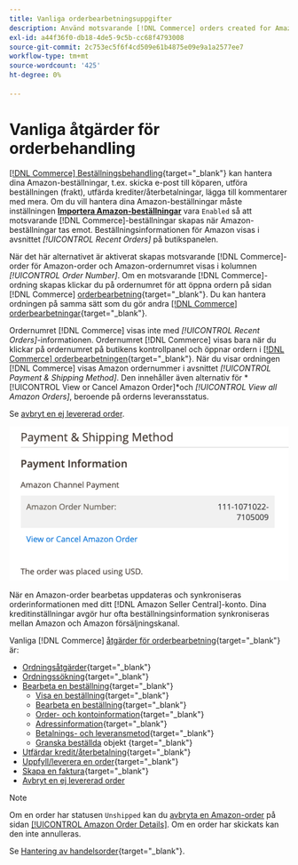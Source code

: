 ```yaml
---
title: Vanliga orderbearbetningsuppgifter
description: Använd motsvarande [!DNL Commerce] orders created for Amazon orders to manage order activity and processing in the [!UICONTROL Commerce] administratör.
exl-id: a44f36f0-db18-4de5-9c5b-cc68f4793008
source-git-commit: 2c753ec5f6f4cd509e61b4875e09e9a1a2577ee7
workflow-type: tm+mt
source-wordcount: '425'
ht-degree: 0%

---
```


# Vanliga åtgärder för orderbehandling

[[!DNL Commerce] Beställningsbehandling](https://docs.magento.com/user-guide/sales/order-processing.html){target=&quot;_blank&quot;} kan hantera dina Amazon-beställningar, t.ex. skicka e-post till köparen, utföra beställningen (frakt), utfärda krediter/återbetalningar, lägga till kommentarer med mera. Om du vill hantera dina Amazon-beställningar måste inställningen [**Importera Amazon-beställningar**](./order-settings.md) vara `Enabled` så att motsvarande [!DNL Commerce]-beställningar skapas när Amazon-beställningar tas emot. Beställningsinformationen för Amazon visas i avsnittet *[!UICONTROL Recent Orders]* på butikspanelen.

När det här alternativet är aktiverat skapas motsvarande [!DNL Commerce]-order för Amazon-order och Amazon-ordernumret visas i kolumnen _[!UICONTROL Order Number]_. Om en motsvarande [!DNL Commerce]-ordning skapas klickar du på ordernumret för att öppna ordern på sidan [!DNL Commerce] [orderbearbetning](https://docs.magento.com/user-guide/sales/order-processing.html){target=&quot;_blank&quot;}. Du kan hantera ordningen på samma sätt som du gör andra [[!DNL Commerce] orderbearbetningar](https://docs.magento.com/user-guide/sales/order-processing.html){target=&quot;_blank&quot;}.

Ordernumret [!DNL Commerce] visas inte med _[!UICONTROL Recent Orders]_-informationen. Ordernumret [!DNL Commerce] visas bara när du klickar på ordernumret på butikens kontrollpanel och öppnar ordern i [[!DNL Commerce] orderbearbetningen](https://docs.magento.com/user-guide/sales/order-processing.html){target=&quot;_blank&quot;}. När du visar ordningen [!DNL Commerce] visas Amazon ordernummer i avsnittet *[!UICONTROL Payment & Shipping Method]*. Den innehåller även alternativ för *[!UICONTROL View or Cancel Amazon Order]*och *[!UICONTROL View all Amazon Orders]*, beroende på orderns leveransstatus.

Se [avbryt en ej levererad order](./cancel-unshipped-order.md).

![Amazon orderinformation i handelsorder](assets/amazon-order-number-payment-info.png)

När en Amazon-order bearbetas uppdateras och synkroniseras orderinformationen med ditt [!DNL Amazon Seller Central]-konto. Dina kreditinställningar avgör hur ofta beställningsinformation synkroniseras mellan Amazon och Amazon försäljningskanal.

Vanliga [!DNL Commerce] [åtgärder för orderbearbetning](https://docs.magento.com/user-guide/sales/order-processing.html){target=&quot;_blank&quot;} är:

- [Ordningsåtgärder](https://docs.magento.com/user-guide/sales/order-actions.html){target=&quot;_blank&quot;}
- [Ordningssökning](https://docs.magento.com/user-guide/sales/orders-search.html){target=&quot;_blank&quot;}
- [Bearbeta en beställning](https://docs.magento.com/user-guide/sales/order-processing.html){target=&quot;_blank&quot;}
   - [Visa en beställning](https://docs.magento.com/user-guide/sales/order-processing.html#view-an-order){target=&quot;_blank&quot;}
   - [Bearbeta en beställning](https://docs.magento.com/user-guide/sales/order-processing.html#process-an-order){target=&quot;_blank&quot;}
   - [Order- och kontoinformation](https://docs.magento.com/user-guide/sales/order-processing.html#order-and-account-information){target=&quot;_blank&quot;}
   - [Adressinformation](https://docs.magento.com/user-guide/sales/order-processing.html#address-information){target=&quot;_blank&quot;}
   - [Betalnings- och leveransmetod](https://docs.magento.com/user-guide/sales/order-processing.html#payment--shipping-method){target=&quot;_blank&quot;}
   - [Granska beställda](https://docs.magento.com/user-guide/sales/order-processing.html#review-items-ordered) objekt {target=&quot;_blank&quot;}
- [Utfärdar kredit/återbetalning](https://docs.magento.com/user-guide/sales/credit-memo-create.html){target=&quot;_blank&quot;}
- [Uppfyll/leverera en order](https://docs.magento.com/user-guide/sales/shipments-create.html){target=&quot;_blank&quot;}
- [Skapa en faktura](https://docs.magento.com/user-guide/sales/invoice-create.html){target=&quot;_blank&quot;}
- [Avbryt en ej levererad order](./cancel-unshipped-order.md)

>[!NOTE]
>
>Om en order har statusen `Unshipped` kan du [avbryta en Amazon-order](./cancel-unshipped-order.md) på sidan [[!UICONTROL Amazon Order Details]](./amazon-order-details.md). Om en order har skickats kan den inte annulleras.

Se [Hantering av handelsorder](https://docs.magento.com/user-guide/sales/order-management.html){target=&quot;_blank&quot;}.
